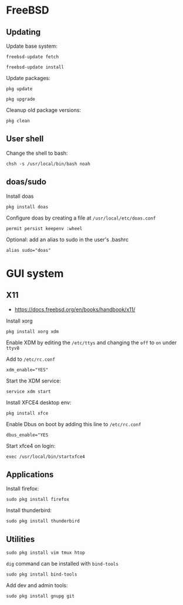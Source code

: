 # FreeBSD

## Updating

Update base system: 

    freebsd-update fetch

    freebsd-update install

Update packages: 

    pkg update

    pkg upgrade

Cleanup old package versions: 

    pkg clean

## User shell

Change the shell to bash: 

    chsh -s /usr/local/bin/bash noah

## doas/sudo

Install doas

    pkg install doas

Configure doas by creating a file at `/usr/local/etc/doas.conf`

    permit persist keepenv :wheel

Optional: add an alias to sudo in the user's .bashrc
    
    alias sudo="doas"

# GUI system

## X11 

* https://docs.freebsd.org/en/books/handbook/x11/

Install xorg

    pkg install xorg xdm

Enable XDM by editing the `/etc/ttys` and changing the `off` to `on` under `ttyv8`

Add to `/etc/rc.conf`

    xdm_enable="YES"

Start the XDM service: 

    service xdm start

Install XFCE4 desktop env: 

    pkg install xfce

Enable Dbus on boot by adding this line to `/etc/rc.conf`

    dbus_enable="YES

Start xfce4 on login: 

    exec /usr/local/bin/startxfce4


## Applications

Install firefox: 

    sudo pkg install firefox

Install thunderbird: 

    sudo pkg install thunderbird


## Utilities

    sudo pkg install vim tmux htop

`dig` command can be installed with `bind-tools` 

    sudo pkg install bind-tools

Add dev and admin tools: 

    sudo pkg install gnupg git 
